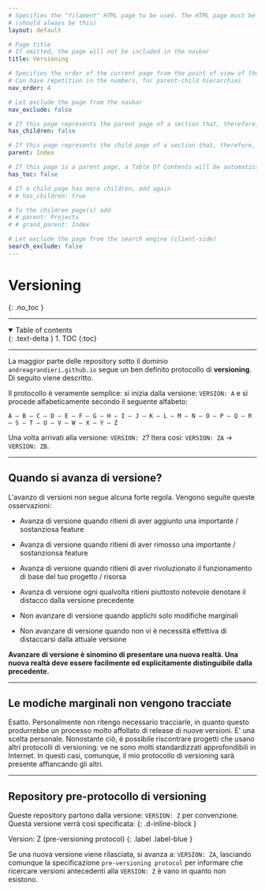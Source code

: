 ```yaml
---
# Specifies the "filament" HTML page to be used. The HTML page must be located in the "_layouts" folder.
# (should always be this)
layout: default

# Page title
# If omitted, the page will not be included in the navbar
title: Versioning

# Specifies the order of the current page from the point of view of the navbar
# Can have repetition in the numbers, for parent-child hierarchies
nav_order: 4

# Let exclude the page from the navbar
nav_exclude: false

# If this page represents the parent page of a section that, therefore, has children, specify it in the following way
has_children: false

# If this page represents the child page of a section that, therefore, has ONE parent page, specify it in the following way
parent: Index

# If this page is a parent page, a Table Of Contents will be automatically generated containing all related child pages. Use the option below to disable this functionality.
has_toc: false

# If a child page has more children, add again
# # has_children: true

# To the children page(s) add
# # parent: Projects
# # grand_parent: Index

# Let exclude the page from the search engine (client-side)
search_exclude: false
---
```


# Versioning
{: .no_toc }

---

<!-- Table of contents -->
<details open markdown="block">
  <summary>
    Table of contents
  </summary>
  {: .text-delta }
1. TOC
{:toc}
</details>

---

La maggior parte delle repository sotto il dominio `andreagrandieri.github.io` segue un ben definito protocollo di __versioning__. Di seguito viene descritto.

Il protocollo è veramente semplice: si inizia dalla versione: `VERSION: A` e si procede alfabeticamente secondo il seguente alfabeto:

```
A – B – C – D – E – F – G – H – I – J – K – L – M – N – O – P – Q – R – S – T – U – V – W – X – Y – Z
```

Una volta arrivati alla versione: `VERSION: Z`? Itera così: `VERSION: ZA` -> `VERSION: ZB`.

---

## Quando si avanza di versione?

L'avanzo di versioni non segue alcuna forte regola. Vengono seguite queste osservazioni:

- Avanza di versione quando ritieni di aver aggiunto una importante / sostanziosa feature
- Avanza di versione quando ritieni di aver rimosso una importante / sostanzionsa feature
- Avanza di versione quando ritieni di aver rivoluzionato il funzionamento di base del tuo progetto / risorsa
- Avanza di versione ogni qualvolta ritieni piuttosto notevole denotare il distacco dalla versione precedente

- Non avanzare di versione quando applichi solo modifiche marginali
- Non avanzare di versione quando non vi è necessità effettiva di distaccarsi dalla attuale versione

__Avanzare di versione è sinomino di presentare una nuova realtà. Una nuova realtà deve essere facilmente ed esplicitamente distinguibile dalla precedente.__

---

## Le modiche marginali non vengono tracciate

Esatto. Personalmente non ritengo necessario tracciarle, in quanto questo produrrebbe un processo molto affollato di release di nuove versioni. E' una scelta personale. Nonostante ciò, è possibile riscontrare progetti che usano altri protocolli di versioning: ve ne sono molti standardizzati approfondibili in Internet. In questi casi, comunque, il mio protocollo di versioning sarà presente affiancando gli altri.

---

## Repository pre-protocollo di versioning

Queste repository partono dalla versione: `VERSION: Z` per convenzione. Questa versione verrà così specificata:
{: .d-inline-block }

Version: Z (pre-versioning protocol)
{: .label .label-blue }

Se una nuova versione viene rilasciata, si avanza a: `VERSION: ZA`, lasciando comunque la specificazione `pre-versioning protocol` per informare che ricercare versioni antecedenti alla `VERSION: Z` è vano in quanto non esistono.
